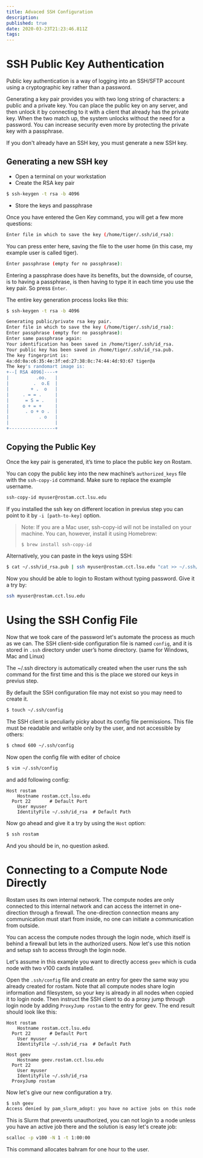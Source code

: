 ```yaml
---
title: Advaced SSH Configuration
description: 
published: true
date: 2020-03-23T21:23:46.811Z
tags: 
---
```


# SSH Public Key Authentication

Public key authentication is a way of logging into an SSH/SFTP account using a cryptographic key rather than a password.

Generating a key pair provides you with two long string of characters: a public and a private key. You can place the public key on any server, and then unlock it by connecting to it with a client that already has the private key. When the two match up, the system unlocks without the need for a password. You can increase security even more by protecting the private key with a passphrase.

If you don't already have an SSH key, you must generate a new SSH key.

## Generating a new SSH key

- Open a terminal on your workstation
- Create the RSA key pair

```bash
$ ssh-keygen -t rsa -b 4096
```

- Store the keys and passphrase

Once you have entered the Gen Key command, you will get a few more questions:

```bash
Enter file in which to save the key (/home/tiger/.ssh/id_rsa):
```

You can press enter here, saving the file to the user home (in this case, my example user is called tiger).

```bash
Enter passphrase (empty for no passphrase):
```

Entering a passphrase does have its benefits, but the downside, of course, is to having a passphrase, is then having to type it in each time you use the key pair. So press `Enter`.

The entire key generation process looks like this:

```bash
$ ssh-keygen -t rsa -b 4096
```

```bash
Generating public/private rsa key pair.
Enter file in which to save the key (/home/tiger/.ssh/id_rsa): 
Enter passphrase (empty for no passphrase): 
Enter same passphrase again: 
Your identification has been saved in /home/tiger/.ssh/id_rsa.
Your public key has been saved in /home/tiger/.ssh/id_rsa.pub.
The key fingerprint is:
4a:dd:0a:c6:35:4e:3f:ed:27:38:8c:74:44:4d:93:67 tiger@a
The key's randomart image is:
+--[ RSA 4096]----+
|          .oo.   |
|         .  o.E  |
|        + .  o   |
|     . = = .     |
|      = S = .    |
|     o + = +     |
|      . o + o .  |
|           . o   |
|                 |
+-----------------+
```

## Copying the Public Key

Once the key pair is generated, it’s time to place the public key on Rostam.

You can copy the public key into the new machine’s `authorized_keys` file with the `ssh-copy-id` command. Make sure to replace the example username.

```bash
ssh-copy-id myuser@rostam.cct.lsu.edu
```

If you installed the ssh key on different location in previus step you can point to it by `-i [path-to-key]` option.

> Note:  If you are a Mac user, ssh-copy-id will not be installed on your machine. You can, however, install it using Homebrew:
> ```bash
> $ brew install ssh-copy-id
> ```

Alternatively, you can paste in the keys using SSH:

```bash
$ cat ~/.ssh/id_rsa.pub | ssh myuser@rostam.cct.lsu.edu "cat >> ~/.ssh/authorized_keys"
```

Now you should be able to login to Rostam without typing password. Give it a try by:

```bash
ssh myuser@rostam.cct.lsu.edu
```

# Using the SSH Config File

Now that we took care of the password let's automate the process as much as we can. The SSH client-side configuration file is named `config`, and it is stored in `.ssh` directory under user’s home directory. (same for Windows, Mac and Linux)

The ~/.ssh directory is automatically created when the user runs the ssh command for the first time and this is the place we stored our keys in previus step. 

By default the SSH configuration file may not exist so you may need to create it.

```bash
$ touch ~/.ssh/config
```

The SSH client is peculiarly picky about its config file permissions. This file must be readable and writable only by the user, and not accessible by others:

```bash
$ chmod 600 ~/.ssh/config
```

Now open the config file with editer of choice
```bash
$ vim ~/.ssh/config
```

and add following config:

```ssh-config
Host rostam
	Hostname rostam.cct.lsu.edu
  Port 22		# Default Port
	User myuser
	IdentityFile ~/.ssh/id_rsa  # Default Path
```

Now go ahead and give it a try by using the `Host` option:

```bash
$ ssh rostam
```

And you should be in, no question asked.

# Connecting to a Compute Node Directly

Rostam uses its own internal network. The compute nodes are only connected to this internal network and can access the internet in one-direction through a firewall. The one-direction connection means any communication must start from inside, no one can initiate a communication from outside.

You can access the compute nodes through the login node, which itself is behind a firewall but lets in the authorized users. Now let's use this notion and setup ssh to access through the login node.

Let's assume in this example you want to directly access `geev` which is cuda node with two v100 cards installed.

Open the `.ssh/config` file and create an entry for geev the same way you already created for rostam. Note that all compute nodes share login information and filesystem, so your key is already in all nodes when copied it to login node. Then instruct the SSH client to do a proxy jump through login node by adding `ProxyJump rostam` to the entry for geev. The end result should look like this:

```ssh-config
Host rostam
	Hostname rostam.cct.lsu.edu
  Port 22		# Default Port
	User myuser
	IdentityFile ~/.ssh/id_rsa  # Default Path
  
Host geev
	Hostname geev.rostam.cct.lsu.edu
  Port 22		
	User myuser
	IdentityFile ~/.ssh/id_rsa 
  ProxyJump rostam
```

Now let's give our new configuration a try.

```bash
$ ssh geev
Access denied by pam_slurm_adopt: you have no active jobs on this node
```

This is Slurm that prevents unauthorized, you can not login to a node unless you have an active job there and the solution is easy let's create job:

```bash
scalloc -p v100 -N 1 -t 1:00:00
```

This command allocates bahram for one hour to the user.